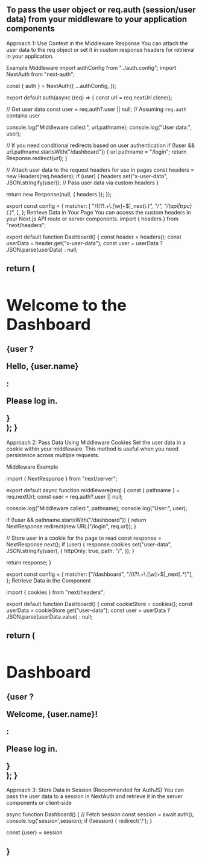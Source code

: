 To pass the user object or req.auth (session/user data) from your middleware to your application components 
-------------------------------------------
Approach 1: Use Context in the Middleware Response
You can attach the user data to the req object or set it in custom response headers for retrieval in your application.

Example Middleware
import authConfig from "../auth.config";
import NextAuth from "next-auth";

const { auth } = NextAuth({
  ...authConfig,
});

export default auth(async (req) => {
  const url = req.nextUrl.clone();
  
  // Get user data
  const user = req.auth?.user || null; // Assuming `req.auth` contains user

  console.log("Middleware called:", url.pathname);
  console.log("User data:", user);

  // If you need conditional redirects based on user authentication
  if (!user && url.pathname.startsWith("/dashboard")) {
    url.pathname = "/login";
    return Response.redirect(url);
  }

  // Attach user data to the request headers for use in pages
  const headers = new Headers(req.headers);
  if (user) {
    headers.set("x-user-data", JSON.stringify(user)); // Pass user data via custom headers
  }

  return new Response(null, { headers });
});

export const config = {
  matcher: [
    "/((?!.+\\.[\\w]+$|_next).*)",
    "/",
    "/(api|trpc)(.*)",
  ],
};
Retrieve Data in Your Page
You can access the custom headers in your Next.js API route or server components.
import { headers } from "next/headers";

export default function Dashboard() {
  const header = headers();
  const userData = header.get("x-user-data");
  const user = userData ? JSON.parse(userData) : null;

  return (
    <div>
      <h1>Welcome to the Dashboard</h1>
      {user ? <p>Hello, {user.name}</p> : <p>Please log in.</p>}
    </div>
  );
}
-------------------------------------------
Approach 2: Pass Data Using Middleware Cookies
Set the user data in a cookie within your middleware. This method is useful when you need persistence across multiple requests.

Middleware Example

import { NextResponse } from "next/server";

export default async function middleware(req) {
  const { pathname } = req.nextUrl;
  const user = req.auth?.user || null;

  console.log("Middleware called:", pathname);
  console.log("User:", user);

  if (!user && pathname.startsWith("/dashboard")) {
    return NextResponse.redirect(new URL("/login", req.url));
  }

  // Store user in a cookie for the page to read
  const response = NextResponse.next();
  if (user) {
    response.cookies.set("user-data", JSON.stringify(user), {
      httpOnly: true,
      path: "/",
    });
  }

  return response;
}

export const config = {
  matcher: ["/dashboard", "/((?!.+\\.[\\w]+$|_next).*)"],
};
Retrieve Data in the Component

import { cookies } from "next/headers";

export default function Dashboard() {
  const cookieStore = cookies();
  const userData = cookieStore.get("user-data");
  const user = userData ? JSON.parse(userData.value) : null;

  return (
    <div>
      <h1>Dashboard</h1>
      {user ? <p>Welcome, {user.name}!</p> : <p>Please log in.</p>}
    </div>
  );
}
-------------------------------------------
Approach 3: Store Data in Session (Recommended for AuthJS)
You can pass the user data to a session in NextAuth and retrieve it in the server components or client-side

async function Dashboard() {
    // Fetch session 
  const session = await auth();
  console.log('session',session);
  if (!session) {
    redirect('/'); 
  }
  
  const {user} = session


}
-------------------------------------------